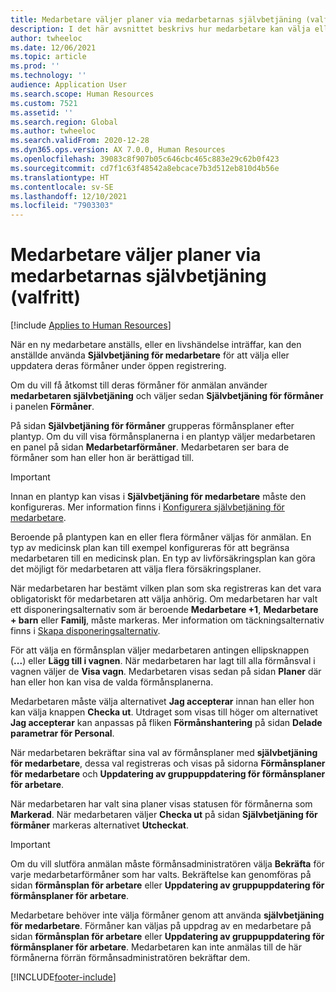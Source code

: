 ```yaml
---
title: Medarbetare väljer planer via medarbetarnas självbetjäning (valfritt)
description: I det här avsnittet beskrivs hur medarbetare kan välja eller uppdatera sina förmåner.
author: twheeloc
ms.date: 12/06/2021
ms.topic: article
ms.prod: ''
ms.technology: ''
audience: Application User
ms.search.scope: Human Resources
ms.custom: 7521
ms.assetid: ''
ms.search.region: Global
ms.author: twheeloc
ms.search.validFrom: 2020-12-28
ms.dyn365.ops.version: AX 7.0.0, Human Resources
ms.openlocfilehash: 39083c8f907b05c646cbc465c883e29c62b0f423
ms.sourcegitcommit: cd7f1c63f48542a8ebcace7b3d512eb810d4b56e
ms.translationtype: HT
ms.contentlocale: sv-SE
ms.lasthandoff: 12/10/2021
ms.locfileid: "7903303"
---
```

# <a name="employees-select-plans-by-using-employee-self-service-optional"></a>Medarbetare väljer planer via medarbetarnas självbetjäning (valfritt)

[!include [Applies to Human Resources](../includes/applies-to-hr.md)]

När en ny medarbetare anställs, eller en livshändelse inträffar, kan den anställde använda **Självbetjäning för medarbetare** för att välja eller uppdatera deras förmåner under öppen registrering.

Om du vill få åtkomst till deras förmåner för anmälan använder **medarbetaren självbetjäning** och väljer sedan **Självbetjäning för förmåner** i panelen **Förmåner**.

På sidan **Självbetjäning för förmåner** grupperas förmånsplaner efter plantyp. Om du vill visa förmånsplanerna i en plantyp väljer medarbetaren en panel på sidan **Medarbetarförmåner**. Medarbetaren ser bara de förmåner som han eller hon är berättigad till.

> [!IMPORTANT]
> Innan en plantyp kan visas i **Självbetjäning för medarbetare** måste den konfigureras. Mer information finns i [Konfigurera självbetjäning för medarbetare](/hr-benefits-setup-employee-self-service.md).

Beroende på plantypen kan en eller flera förmåner väljas för anmälan. En typ av medicinsk plan kan till exempel konfigureras för att begränsa medarbetaren till en medicinsk plan. En typ av livförsäkringsplan kan göra det möjligt för medarbetaren att välja flera försäkringsplaner.

När medarbetaren har bestämt vilken plan som ska registreras kan det vara obligatoriskt för medarbetaren att välja anhörig. Om medarbetaren har valt ett disponeringsalternativ som är beroende **Medarbetare +1**, **Medarbetare + barn** eller **Familj**, måste markeras. Mer information om täckningsalternativ finns i [Skapa disponeringsalternativ](/hr-benefits-setup-coverage-options.md).

För att välja en förmånsplan väljer medarbetaren antingen ellipsknappen (**...**) eller **Lägg till i vagnen**. När medarbetaren har lagt till alla förmånsval i vagnen väljer de **Visa vagn**. Medarbetaren visas sedan på sidan **Planer** där han eller hon kan visa de valda förmånsplanerna.

Medarbetaren måste välja alternativet **Jag accepterar** innan han eller hon kan välja knappen **Checka ut**. Utdraget som visas till höger om alternativet **Jag accepterar** kan anpassas på fliken **Förmånshantering** på sidan **Delade parametrar för Personal**.

När medarbetaren bekräftar sina val av förmånsplaner med **självbetjäning för medarbetare**, dessa val registreras och visas på sidorna **Förmånsplaner för medarbetare** och **Uppdatering av gruppuppdatering för förmånsplaner för arbetare**.

När medarbetaren har valt sina planer visas statusen för förmånerna som **Markerad**. När medarbetaren väljer **Checka ut** på sidan **Självbetjäning för förmåner** markeras alternativet **Utcheckat**.

> [!IMPORTANT]
> Om du vill slutföra anmälan måste förmånsadministratören välja **Bekräfta** för varje medarbetarförmåner som har valts. Bekräftelse kan genomföras på sidan **förmånsplan för arbetare** eller **Uppdatering av gruppuppdatering för förmånsplaner för arbetare**.
>

Medarbetare behöver inte välja förmåner genom att använda **självbetjäning för medarbetare**. Förmåner kan väljas på uppdrag av en medarbetare på sidan **förmånsplan för arbetare** eller **Uppdatering av gruppuppdatering för förmånsplaner för arbetare**. Medarbetaren kan inte anmälas till de här förmånerna förrän förmånsadministratören bekräftar dem.

[!INCLUDE[footer-include](../includes/footer-banner.md)]
